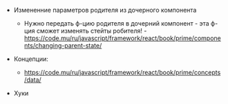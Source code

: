 - Измененние параметров родителя из дочерного компонента 
  - Нужно передать ф-цию родителя в дочерний компонент - эта ф-ция сможет изменять стейты робителя! - https://code.mu/ru/javascript/framework/react/book/prime/components/changing-parent-state/

- Концепции:
  - https://code.mu/ru/javascript/framework/react/book/prime/concepts/data/

- Хуки